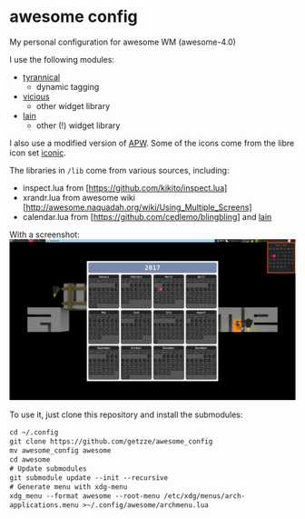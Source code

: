 awesome config
==============

My personal configuration for awesome WM (awesome-4.0)

I use the following modules:

* [tyrannical](https://github.com/Elv13/tyrannical)
  * dynamic tagging
* [vicious](https://github.com/Mic92/vicious)
  * other widget library
* [lain](https://github.com/copycat-killer/lain)
  * other (!) widget library

I also use a modified version of [APW](https://github.com/mokasin/apw).
Some of the icons come from the libre icon set [iconic](https://github.com/iconic/open-iconic).

The libraries in `/lib` come from various sources, including:
* inspect.lua from [https://github.com/kikito/inspect.lua]
* xrandr.lua from awesome wiki [http://awesome.naquadah.org/wiki/Using_Multiple_Screens]
* calendar.lua from [https://github.com/cedlemo/blingbling] and [lain](https://github.com/copycat-killer/lain)

With a screenshot:
![screen shot](https://github.com/getzze/awesome_config/raw/master/screenshot.png)

To use it, just clone this repository and install the submodules:
```
cd ~/.config
git clone https://github.com/getzze/awesome_config
mv awesome_config awesome
cd awesome
# Update submodules
git submodule update --init --recursive
# Generate menu with xdg-menu
xdg_menu --format awesome --root-menu /etc/xdg/menus/arch-applications.menu >~/.config/awesome/archmenu.lua
```
